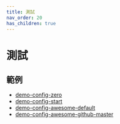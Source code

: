 ```yaml
---
title: 測試
nav_order: 20
has_children: true
---
```


# 測試


## 範例

* [demo-config-zero](https://github.com/samwhelp/note-about-awesomewm/tree/gh-pages/_demo/concept/demo-start/demo-config-zero)
* [demo-config-start](https://github.com/samwhelp/note-about-awesomewm/tree/gh-pages/_demo/concept/demo-start/demo-config-start)
* [demo-config-awesome-default](https://github.com/samwhelp/note-about-awesomewm/tree/gh-pages/_demo/concept/demo-start/demo-config-awesome-default)
* [demo-config-awesome-github-master](https://github.com/samwhelp/note-about-awesomewm/tree/gh-pages/_demo/concept/demo-start/demo-config-awesome-github-master)
